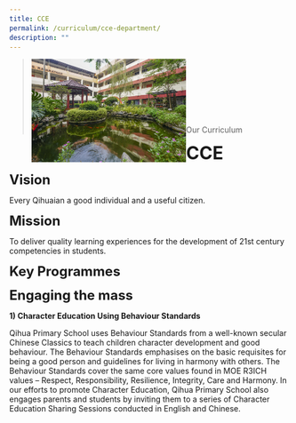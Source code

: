 ```yaml
---
title: CCE
permalink: /curriculum/cce-department/
description: ""
---
```

><img src="images/Curriculum/Picture-3-min.jpg"  
     style="width:60%"
			align="left"><br><br><br><br><br><br><br>
>Our Curriculum

**<font size=6>CCE</font>**

**<font size=5>Vision</font>**

Every Qihuaian a good individual and a useful citizen.

**<font size=5>Mission</font>**


To deliver quality learning experiences for the development of 21st century competencies in students.

**<font size=5>Key Programmes</font>**

**<font size=5>Engaging the mass</font>**


**1) Character Education Using Behaviour Standards**

Qihua Primary School uses Behaviour Standards from a well-known secular Chinese Classics to teach children character development and good behaviour. The Behaviour Standards emphasises on the basic requisites for being a good person and guidelines for living in harmony with others. The Behaviour Standards cover the same core values found in MOE R3ICH values – Respect, Responsibility, Resilience, Integrity, Care and Harmony. In our efforts to promote Character Education, Qihua Primary School also engages parents and students by inviting them to a series of Character Education Sharing Sessions conducted in English and Chinese.

